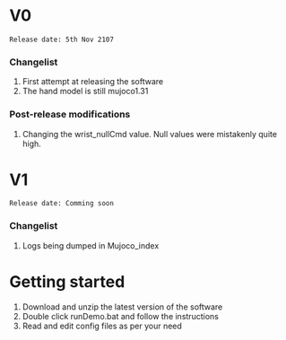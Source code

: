# V0 
```Release date: 5th Nov 2107```
### Changelist
1) First attempt at releasing the software 
2) The hand model is still mujoco1.31
### Post-release modifications
1) Changing the wrist_nullCmd value. Null values were mistakenly quite high. 

# V1
```Release date: Comming soon```
### Changelist
1) Logs being dumped in Mujoco_index

# Getting started 
1) Download and unzip the latest version of the software
2) Double click runDemo.bat and follow the instructions 
3) Read and edit config files as per your need

